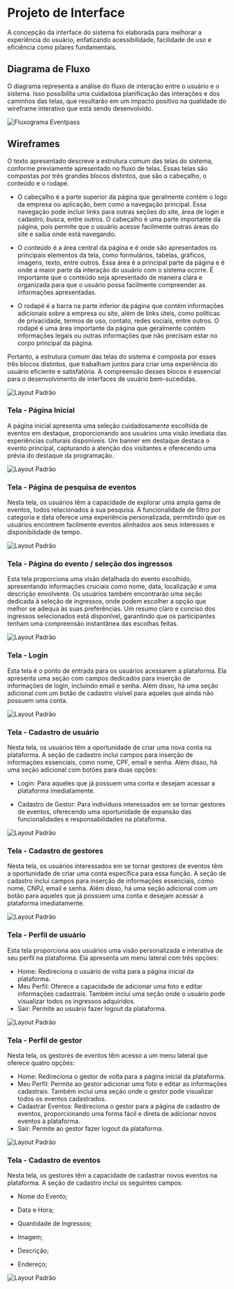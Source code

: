 # Projeto de Interface

A concepção da interface do sistema foi elaborada para melhorar a experiência do usuário, enfatizando acessibilidade, facilidade de uso e eficiência como pilares fundamentais.

## Diagrama de Fluxo

O diagrama representa a análise do fluxo de interação entre o usuário e o sistema. Isso possibilita uma cuidadosa planificação das interações e dos caminhos das telas, que resultarão em um impacto positivo na qualidade do wireframe interativo que está sendo desenvolvido.

![Fluxograma Eventpass  ](img/Eventpass.png)

## Wireframes

O texto apresentado descreve a estrutura comum das telas do sistema, conforme previamente apresentado no fluxo de telas. Essas telas são compostas por três grandes blocos distintos, que são o cabeçalho, o conteúdo e o rodapé.

- O cabeçalho é a parte superior da página que geralmente contém o logo da empresa ou aplicação, bem como a navegação principal. Essa navegação pode incluir links para outras seções do site, área de login e cadastro, busca, entre outros. O cabeçalho é uma parte importante da página, pois permite que o usuário acesse facilmente outras áreas do site e saiba onde está navegando.

- O conteúdo é a área central da página e é onde são apresentados os principais elementos da tela, como formulários, tabelas, gráficos, imagens, texto, entre outros. Essa área é a principal parte da página e é onde a maior parte da interação do usuário com o sistema ocorre. É importante que o conteúdo seja apresentado de maneira clara e organizada para que o usuário possa facilmente compreender as informações apresentadas.

- O rodapé é a barra na parte inferior da página que contém informações adicionais sobre a empresa ou site, além de links úteis, como políticas de privacidade, termos de uso, contato, redes sociais, entre outros. O rodapé é uma área importante da página que geralmente contém informações legais ou outras informações que não precisam estar no corpo principal da página.

Portanto, a estrutura comum das telas do sistema é composta por esses três blocos distintos, que trabalham juntos para criar uma experiência do usuário eficiente e satisfatória. A compreensão desses blocos é essencial para o desenvolvimento de interfaces de usuário bem-sucedidas.

![Layout Padrão](img/wireframes/layout-padrao.png)

### Tela - Página Inicial

A página inicial apresenta uma seleção cuidadosamente escolhida de eventos em destaque, proporcionando aos usuários uma visão imediata das experiências culturais disponíveis. Um banner em destaque destaca o evento principal, capturando a atenção dos visitantes e oferecendo uma prévia do destaque da programação.

![Layout Padrão](img/wireframes/homePage.png)

### Tela - Página de pesquisa de eventos

Nesta tela, os usuários têm a capacidade de explorar uma ampla gama de eventos, todos relacionados à sua pesquisa. A funcionalidade de filtro por categoria e data oferece uma experiência personalizada, permitindo que os usuários encontrem facilmente eventos alinhados aos seus interesses e disponibilidade de tempo.

![Layout Padrão](img/wireframes/pesquisa.png)

### Tela - Página do evento / seleção dos ingressos

Esta tela proporciona uma visão detalhada do evento escolhido, apresentando informações cruciais como nome, data, localização e uma descrição envolvente. Os usuários também encontrarão uma seção dedicada à seleção de ingressos, onde podem escolher a opção que melhor se adequa às suas preferências. Um resumo claro e conciso dos ingressos selecionados está disponível, garantindo que os participantes tenham uma compreensão instantânea das escolhas feitas.

![Layout Padrão](img/wireframes/eventPage.png)

### Tela - Login

Esta tela é o ponto de entrada para os usuários acessarem a plataforma. Ela apresenta uma seção com campos dedicados para inserção de informações de login, incluindo email e senha. Além disso, há uma seção adicional com um botão de cadastro visível para aqueles que ainda não possuem uma conta.

![Layout Padrão](img/wireframes/login.png)

### Tela - Cadastro de usuário

Nesta tela, os usuários têm a oportunidade de criar uma nova conta na plataforma. A seção de cadastro inclui campos para inserção de informações essenciais, como nome, CPF, email e senha. Além disso, há uma seção adicional com botões para duas opções:

- Login: Para aqueles que já possuem uma conta e desejam acessar a plataforma imediatamente.

- Cadastro de Gestor: Para indivíduos interessados em se tornar gestores de eventos, oferecendo uma oportunidade de expansão das funcionalidades e responsabilidades na plataforma.

![Layout Padrão](img/wireframes/cadastro-usuario.png)

### Tela - Cadastro de gestores

Nesta tela, os usuários interessados em se tornar gestores de eventos têm a oportunidade de criar uma conta específica para essa função. A seção de cadastro inclui campos para inserção de informações essenciais, como nome, CNPJ, email e senha. Além disso, há uma seção adicional com um botão para aqueles que já possuem uma conta e desejam acessar a plataforma imediatamente.

![Layout Padrão](img/wireframes/cadastro-gestor.png)

### Tela - Perfil de usuário

Esta tela proporciona aos usuários uma visão personalizada e interativa de seu perfil na plataforma. Ela apresenta um menu lateral com três opções:

- Home: Redireciona o usuário de volta para a página inicial da plataforma.
- Meu Perfil: Oferece a capacidade de adicionar uma foto e editar informações cadastrais. Também inclui uma seção onde o usuário pode visualizar todos os ingressos adquiridos.
- Sair: Permite ao usuário fazer logout da plataforma.

![Layout Padrão](img/wireframes/perfil-usuario.png)

### Tela - Perfil de gestor

Nesta tela, os gestores de eventos têm acesso a um menu lateral que oferece quatro opções:

- Home: Redireciona o gestor de volta para a página inicial da plataforma.
- Meu Perfil: Permite ao gestor adicionar uma foto e editar as informações cadastrais. Também inclui uma seção onde o gestor pode visualizar todos os eventos cadastrados.
- Cadastrar Eventos: Redireciona o gestor para a página de cadastro de eventos, proporcionando uma forma fácil e direta de adicionar novos eventos à plataforma.
- Sair: Permite ao gestor fazer logout da plataforma.

![Layout Padrão](img/wireframes/perfil-gestor.png)

### Tela - Cadastro de eventos

Nesta tela, os gestores têm a capacidade de cadastrar novos eventos na plataforma. A seção de cadastro inclui os seguintes campos:

- Nome do Evento;

- Data e Hora;

- Quantidade de Ingressos;

- Imagem;

- Descrição;

- Endereço;

![Layout Padrão](img/wireframes/cadastro-evento.png)
